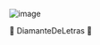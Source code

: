 ![image](https://user-images.githubusercontent.com/127152046/236307950-02bd6f31-9022-436a-8532-9df9fb5179b4.png)


💎 DiamanteDeLetras 💎
